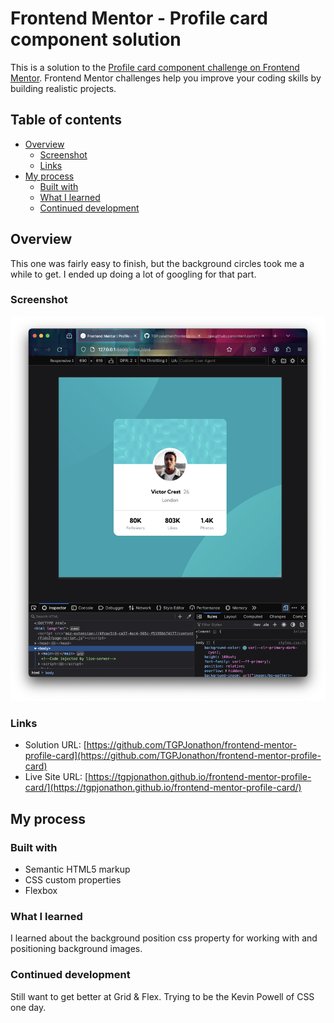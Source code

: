 # Frontend Mentor - Profile card component solution

This is a solution to the [Profile card component challenge on Frontend Mentor](https://www.frontendmentor.io/challenges/profile-card-component-cfArpWshJ). Frontend Mentor challenges help you improve your coding skills by building realistic projects.

## Table of contents

- [Overview](#overview)
  - [Screenshot](#screenshot)
  - [Links](#links)
- [My process](#my-process)
  - [Built with](#built-with)
  - [What I learned](#what-i-learned)
  - [Continued development](#continued-development)

## Overview

This one was fairly easy to finish, but the background circles took me a while to get. I ended up doing a lot of googling for that part.

### Screenshot

![Screenshot](./images/screenshot.png)

### Links

- Solution URL: [https://github.com/TGPJonathon/frontend-mentor-profile-card](https://github.com/TGPJonathon/frontend-mentor-profile-card)
- Live Site URL: [https://tgpjonathon.github.io/frontend-mentor-profile-card/](https://tgpjonathon.github.io/frontend-mentor-profile-card/)

## My process

### Built with

- Semantic HTML5 markup
- CSS custom properties
- Flexbox

### What I learned

I learned about the background position css property for working with and positioning background images.

### Continued development

Still want to get better at Grid & Flex. Trying to be the Kevin Powell of CSS one day.
